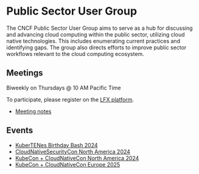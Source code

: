 # Public Sector User Group

The CNCF Public Sector User Group aims to serve as a hub for discussing and advancing cloud computing within the public sector, utilizing cloud native technologies. This includes enumerating current practices and identifying gaps. The group also directs efforts to improve public sector workflows relevant to the cloud computing ecosystem.

## Meetings

Biweekly on Thursdays @ 10 AM Pacific Time

To participate, please register on the [LFX platform](https://zoom-lfx.platform.linuxfoundation.org/meeting/92496539385?password=c2394fad-98a0-486d-9746-deff3b7de463).

- [Meeting notes](https://docs.google.com/document/d/1VdVC_vCNIaZu-MoRiEccb6tmq_HV0nR-nWXRWQb_Gqo/edit?usp=sharing)

## Events

- [KuberTENes Birthday Bash 2024](https://events.linuxfoundation.org/kuber10es-birthday-bash/)
- [CloudNativeSecurityCon North America 2024](https://events.linuxfoundation.org/cloudnativesecuritycon-north-america/)
- [KubeCon + CloudNativeCon North America 2024](https://events.linuxfoundation.org/kubecon-cloudnativecon-north-america/)
- [KubeCon + CloudNativeCon Europe 2025](https://events.linuxfoundation.org/kubecon-cloudnativecon-europe-2025/)
